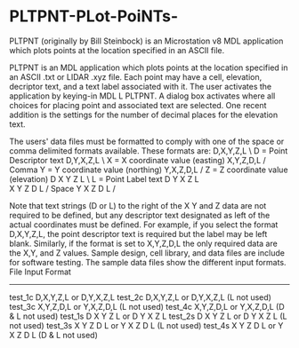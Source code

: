 # PLTPNT-PLot-PoiNTs-
PLTPNT (originally by Bill Steinbock) is an Microstation v8 MDL application which plots points at the location specified in an ASCII file.

PLTPNT is an MDL application which plots points at the location specified in an ASCII .txt or LIDAR .xyz file. Each point may have a cell, elevation, decriptor text, and a text label associated with it. The user activates the application by keying-in MDL L PLTPNT. A dialog box activates where all choices for placing point and associated text are selected. One recent addition is the settings for the number of decimal places for the elevation text. 

The users' data files must be formatted to comply with one of the space or comma delimited formats available. These formats are:
D,X,Y,Z,L \ D = Point Descriptor text
D,Y,X,Z,L \ X = X coordinate value (easting)
X,Y,Z,D,L / Comma Y = Y coordinate value (northing)
Y,X,Z,D,L / Z = Z coordinate value (elevation)
D X Y Z L \ L = Point Label text
D Y X Z L \
X Y Z D L / Space
Y X Z D L /

Note that text strings (D or L) to the right of the X Y and Z data are not required to be defined, but any descriptor text designated as left of the actual coordinates must be defined. For example, if you select the format D,X,Y,Z,L, the point descriptor text is required but the label may be left blank. Similarly, if the format is set to X,Y,Z,D,L the only required data are the X,Y, and Z values.
Sample design, cell library, and data files are include for software testing. The sample data files show the different input formats. 
File Input Format
------- ----------------------
test_1c D,X,Y,Z,L or D,Y,X,Z,L
test_2c D,X,Y,Z,L or D,Y,X,Z,L (L not used)
test_3c X,Y,Z,D,L or Y,X,Z,D,L (L not used)
test_4c X,Y,Z,D,L or Y,X,Z,D,L (D & L not used)
test_1s D X Y Z L or D Y X Z L
test_2s D X Y Z L or D Y X Z L (L not used)
test_3s X Y Z D L or Y X Z D L (L not used)
test_4s X Y Z D L or Y X Z D L (D & L not used)

